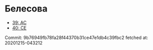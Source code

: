 # Белесова
- [39: AC](39.md)
- [40: CE](40.md)

Commit: 9b76949fb78fa28f44370b31ce47e1db4c39fbc2
 fetched at: 20201215-043212
